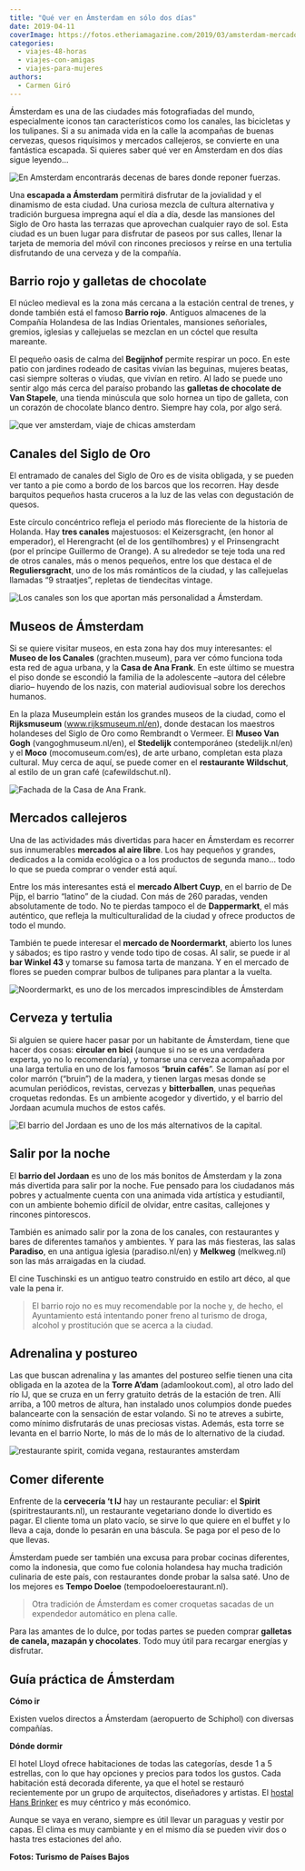 ```yaml
---
title: "Qué ver en Ámsterdam en sólo dos días"
date: 2019-04-11
coverImage: https://fotos.etheriamagazine.com/2019/03/amsterdam-mercados-Noordermarkt.jpg
categories: 
  - viajes-48-horas
  - viajes-con-amigas
  - viajes-para-mujeres
authors: 
  - Carmen Giró
---
```


Ámsterdam es una de las ciudades más fotografiadas del mundo, especialmente iconos tan 
característicos como los canales, las bicicletas y los tulipanes. Si a su animada vida 
en la calle la acompañas de buenas cervezas, quesos riquísimos y mercados callejeros, se 
convierte en una fantástica escapada. Si quieres saber qué ver en Ámsterdam en dos días 
sigue leyendo... 

![En Amsterdam encontrarás decenas de bares donde reponer fuerzas.](https://fotos.etheriamagazine.com/2019/03/amsterdam-viaje-pareja.jpg "En Ámsterdam encontrarás decenas de bares donde reponer fuerzas.")

Una **escapada a Ámsterdam** permitirá disfrutar de la jovialidad y el dinamismo de esta 
ciudad. Una curiosa mezcla de cultura alternativa y tradición burguesa impregna aquí el 
día a día, desde las mansiones del Siglo de Oro hasta las terrazas que aprovechan 
cualquier rayo de sol. Esta ciudad es un buen lugar para disfrutar de paseos por sus 
calles, llenar la tarjeta de memoria del móvil con rincones preciosos y reírse en una 
tertulia disfrutando de una cerveza y de la compañía. 

## Barrio rojo y galletas de chocolate

El núcleo medieval es la zona más cercana a la estación central de trenes, y donde 
también está el famoso **Barrio rojo**. Antiguos almacenes de la Compañía Holandesa de 
las Indias Orientales, mansiones señoriales, gremios, iglesias y callejuelas se mezclan 
en un cóctel que resulta mareante. 

El pequeño oasis de calma del **Begijnhof** permite respirar un poco. En este patio con 
jardines rodeado de casitas vivían las beguinas, mujeres beatas, casi siempre solteras o 
viudas, que vivían en retiro. Al lado se puede uno sentir algo más cerca del paraíso 
probando las **galletas de chocolate de Van Stapele**, una tienda minúscula que solo 
hornea un tipo de galleta, con un corazón de chocolate blanco dentro. Siempre hay cola, 
por algo será. 

![que ver amsterdam, viaje de chicas amsterdam](https://fotos.etheriamagazine.com/2019/03/amsterdam-Begijnhof-Breda.jpg "Begijnhof, el antiguo barrio de las beguinas, es uno de los oasis de paz de Ámsterdam.")

## Canales del Siglo de Oro

El entramado de canales del Siglo de Oro es de visita obligada, y se pueden ver tanto a 
pie como a bordo de los barcos que los recorren. Hay desde barquitos pequeños hasta 
cruceros a la luz de las velas con degustación de quesos. 

Este círculo concéntrico refleja el periodo más floreciente de la historia de Holanda. 
Hay **tres canales** majestuosos: el Keizersgracht, (en honor al emperador), el 
Herengracht (el de los gentilhombres) y el Prinsengracht (por el príncipe Guillermo de 
Orange). A su alrededor se teje toda una red de otros canales, más o menos pequeños, 
entre los que destaca el de **Reguliersgracht**, uno de los más románticos de la ciudad, 
y las callejuelas llamadas “9 straatjes”, repletas de tiendecitas vintage. 

![Los canales son los que aportan más personalidad a Ámsterdam.](https://fotos.etheriamagazine.com/2019/03/viaje-mujeres-amsterdam.jpg "Los canales son los que aportan más personalidad a Ámsterdam.")

## Museos de Ámsterdam

Si se quiere visitar museos, en esta zona hay dos muy interesantes: el **Museo de los 
Canales** (grachten.museum), para ver cómo funciona toda esta red de agua urbana, y la 
**Casa de Ana Frank**. En este último se muestra el piso donde se escondió la familia de 
la adolescente –autora del célebre diario– huyendo de los nazis, con material 
audiovisual sobre los derechos humanos. 

En la plaza Museumplein están los grandes museos de la ciudad, como el **Rijksmuseum** 
(www.rijksmuseum.nl/en), donde destacan los maestros holandeses del Siglo de Oro como 
Rembrandt o Vermeer. El **Museo Van Gogh** (vangoghmuseum.nl/en), el **Stedelijk** 
contemporáneo (stedelijk.nl/en) y el **Moco** (mocomuseum.com/es), de arte urbano, 
completan esta plaza cultural. Muy cerca de aquí, se puede comer en el **restaurante 
Wildschut**, al estilo de un gran café (cafewildschut.nl). 

![Fachada de la Casa de Ana Frank.](https://fotos.etheriamagazine.com/2019/03/amsterdam-casa-ana-frank.jpg "Fachada de la Casa de Ana Frank.")

## Mercados callejeros

Una de las actividades más divertidas para hacer en Ámsterdam es recorrer sus 
innumerables **mercados al aire libre**. Los hay pequeños y grandes, dedicados a la 
comida ecológica o a los productos de segunda mano... todo lo que se pueda comprar o 
vender está aquí. 

Entre los más interesantes está el **mercado Albert Cuyp**, en el barrio de De Pijp, el 
barrio “latino” de la ciudad. Con más de 260 paradas, venden absolutamente de todo. No 
te pierdas tampoco el de **Dappermarkt**, el más auténtico, que refleja la 
multiculturalidad de la ciudad y ofrece productos de todo el mundo. 

También te puede interesar el **mercado de Noordermarkt**, abierto los lunes y sábados; 
es tipo rastro y vende todo tipo de cosas. Al salir, se puede ir al **bar Winkel 43** y 
tomarse su famosa tarta de manzana. Y en el mercado de flores se pueden comprar bulbos 
de tulipanes para plantar a la vuelta. 

![Noordermarkt, es uno de los mercados imprescindibles de Ámsterdam](https://fotos.etheriamagazine.com/2019/03/amsterdam-mercados-Noordermarkt.jpg "Noordermarkt, es uno de los mercados imprescindibles.")

## Cerveza y tertulia

Si alguien se quiere hacer pasar por un habitante de Ámsterdam, tiene que hacer dos 
cosas: **circular en bici** (aunque si no se es una verdadera experta, yo no lo 
recomendaría), y tomarse una cerveza acompañada por una larga tertulia en uno de los 
famosos “**bruin cafés**”. Se llaman así por el color marrón (“bruin”) de la madera, y 
tienen largas mesas donde se acumulan periódicos, revistas, cervezas y **bitterballen**, 
unas pequeñas croquetas redondas. Es un ambiente acogedor y divertido, y el barrio del 
Jordaan acumula muchos de estos cafés. 

![El barrio del Jordaan es uno de los más alternativos de la capital.](https://fotos.etheriamagazine.com/2019/03/amsterdam-Jordaan.jpg "El barrio del Jordaan es uno de los más alternativos de la capital.")

## Salir por la noche

El **barrio del Jordaan** es uno de los más bonitos de Ámsterdam y la zona más divertida 
para salir por la noche. Fue pensado para los ciudadanos más pobres y actualmente cuenta 
con una animada vida artística y estudiantil, con un ambiente bohemio difícil de 
olvidar, entre casitas, callejones y rincones pintorescos. 

También es animado salir por la zona de los canales, con restaurantes y bares de 
diferentes tamaños y ambientes. Y para las más fiesteras, las salas **Paradiso**, en una 
antigua iglesia (paradiso.nl/en) y **Melkweg** (melkweg.nl) son las más arraigadas en la 
ciudad. 

El cine Tuschinski es un antiguo teatro construido en estilo art déco, al que vale la 
pena ir. 

> El barrio rojo no es muy recomendable por la noche y, de hecho, el Ayuntamiento está 
> intentando poner freno al turismo de droga, alcohol y prostitución que se acerca a la 
> ciudad. 

## Adrenalina y postureo

Las que buscan adrenalina y las amantes del postureo selfie tienen una cita obligada en 
la azotea de la **Torre A’dam** (adamlookout.com), al otro lado del río IJ, que se cruza 
en un ferry gratuito detrás de la estación de tren. Allí arriba, a 100 metros de altura, 
han instalado unos columpios donde puedes balancearte con la sensación de estar volando. 
Si no te atreves a subirte, como mínimo disfrutarás de unas preciosas vistas. Además, 
esta torre se levanta en el barrio Norte, lo más de lo más de lo alternativo de la 
ciudad. 

![restaurante spirit, comida vegana, restaurantes amsterdam](https://fotos.etheriamagazine.com/2019/03/amsterdam-spirit-restaurant.jpg "Visita el (©) restaurante vegano Spirit.")

## Comer diferente

Enfrente de la **cervecería ‘t IJ** hay un restaurante peculiar: el **Spirit** 
(spiritrestaurants.nl), un restaurante vegetariano donde lo divertido es pagar. El 
cliente toma un plato vacío, se sirve lo que quiere en el buffet y lo lleva a caja, 
donde lo pesarán en una báscula. Se paga por el peso de lo que llevas. 

Ámsterdam puede ser también una excusa para probar cocinas diferentes, como la 
indonesia, que como fue colonia holandesa hay mucha tradición culinaria de este país, 
con restaurantes donde probar la salsa saté. Uno de los mejores es **Tempo Doeloe** 
(tempodoeloerestaurant.nl). 

> Otra tradición de Ámsterdam es comer croquetas sacadas de un expendedor automático en 
> plena calle. 

Para las amantes de lo dulce, por todas partes se pueden comprar **galletas de canela, 
mazapán y chocolates**. Todo muy útil para recargar energías y disfrutar. 

## Guía práctica de Ámsterdam

**Cómo ir** 

Existen vuelos directos a Ámsterdam (aeropuerto de Schiphol) con diversas compañías. 

**Dónde dormir** 

El hotel Lloyd ofrece habitaciones de todas las categorías, desde 1 a 5 estrellas, con 
lo que hay opciones y precios para todos los gustos. Cada habitación está decorada 
diferente, ya que el hotel se restauró recientemente por un grupo de arquitectos, 
diseñadores y artistas. El [hostal Hans Brinker](https://hansbrinker.com/amsterdam) es 
muy céntrico y más económico. 

Aunque se vaya en verano, siempre es útil llevar un paraguas y vestir por capas. El 
clima es muy cambiante y en el mismo día se pueden vivir dos o hasta tres estaciones del 
año. 

**Fotos: Turismo de Países Bajos**
